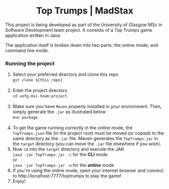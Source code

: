 <h1 align="center">Top Trumps | MadStax</h1> 

This project is being developed as part of the University of Glasgow MSc in Software Development team project. It consists of a Top Trumps game application written in Java.

The application itself is broken down into two parts: the online mode; and command line mode. 

### Running the project

1. Select your preferred directory and clone this repo <br> 
    ```git clone ${this_repo}```<br><br>
2. Enter the project directory<br>
```cd uofg-msc-team-project```<br><br>
3. Make sure you have ```Maven``` properly installed in your environment. Then, simply generate the ```.jar``` as illustrated below<br> 
```mvn package```<br><br>
4. To get the game running correctly in the online mode, the ```TopTrumps.json``` file (in the project root) must be moved (or copied) to the same directory as the ```.jar``` file. Maven generates the ```TopTrumps.jar``` in the ```target``` directory (you can move the ```.jar``` file elsewhere if you wish). <br>
5. Now ```cd``` into the ```target``` directory and execute the JAR<br>
```java -jar TopTrumps.jar -c``` for the **CLI** mode<br>
or<br>
```java -jar TopTrumps.jar -o``` for the **online** mode<br>
6. If you're using the online mode, open your internet browser and connect to http://localhost:7777/toptrumps to play the game!<br>
7. Enjoy! 




 